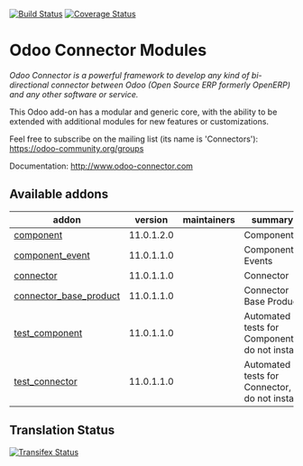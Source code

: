 [![Build Status](https://travis-ci.org/OCA/connector.svg?branch=11.0)](https://travis-ci.org/OCA/connector)
[![Coverage Status](https://coveralls.io/repos/OCA/connector/badge.png?branch=11.0)](https://coveralls.io/r/OCA/connector?branch=11.0)


Odoo Connector Modules
======================

*Odoo Connector is a powerful framework to develop any kind of bi-directional connector between Odoo (Open Source ERP formerly OpenERP) and any other software or service.*

This Odoo add-on has a modular and generic core, with the ability to be extended with additional modules for new features or customizations.

Feel free to subscribe on the mailing list (its name is 'Connectors'):
https://odoo-community.org/groups

Documentation:
http://www.odoo-connector.com

[//]: # (addons)

Available addons
----------------
addon | version | maintainers | summary
--- | --- | --- | ---
[component](component/) | 11.0.1.2.0 |  | Components
[component_event](component_event/) | 11.0.1.1.0 |  | Components Events
[connector](connector/) | 11.0.1.1.0 |  | Connector
[connector_base_product](connector_base_product/) | 11.0.1.1.0 |  | Connector Base Product
[test_component](test_component/) | 11.0.1.1.0 |  | Automated tests for Components, do not install.
[test_connector](test_connector/) | 11.0.1.1.0 |  | Automated tests for Connector, do not install.

[//]: # (end addons)

Translation Status
------------------
[![Transifex Status](https://www.transifex.com/projects/p/OCA-connector-11-0/chart/image_png)](https://www.transifex.com/projects/p/OCA-connector-11-0)
